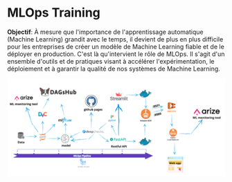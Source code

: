 # MLOps Training

**Objectif**:
À mesure que l'importance de l'apprentissage automatique (Machine Learning) grandit avec le temps, il devient de plus en plus difficile pour les entreprises de créer un modèle de Machine Learning fiable et de le déployer en production. C'est là qu'intervient le rôle de MLOps. Il s'agit d'un ensemble d'outils et de pratiques visant à accélérer l'expérimentation, le déploiement et à garantir la qualité de nos systèmes de Machine Learning. 


![alt text](notebooks/images/workflow.png)

